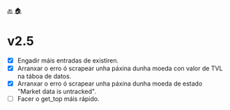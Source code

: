 [🔙](https://github.com/Ran-n/coinmarketcap_scrapper/blob/main/doc/xFCR/indekso.md)
[🏠](https://github.com/Ran-n/coinmarketcap_scrapper/blob/main/README.md)

# v2.5

- [X] Engadir máis entradas de existiren.
- [X] Arranxar o erro ó scrapear unha páxina dunha moeda con valor de TVL na táboa de datos.
- [X] Arranxar o erro ó scrapear unha páxina dunha moeda de estado "Market data is untracked".
- [ ] Facer o get\_top máis rápido.
